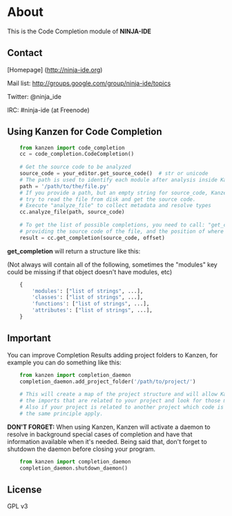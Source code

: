 About
=====

This is the Code Completion module of **NINJA-IDE**


Contact
-------

[Homepage] (http://ninja-ide.org)

Mail list: http://groups.google.com/group/ninja-ide/topics

Twitter: @ninja\_ide

IRC: #ninja-ide (at Freenode)


Using Kanzen for Code Completion
--------------------------------

```python
    from kanzen import code_completion
    cc = code_completion.CodeCompletion()
    
    # Get the source code to be analyzed
    source_code = your_editor.get_source_code()  # str or unicode
    # The path is used to identify each module after analysis inside Kanzen
    path = '/path/to/the/file.py'
    # If you provide a path, but an empty string for source_code, Kanzen will
    # try to read the file from disk and get the source code.
    # Execute "analyze_file" to collect metadata and resolve types
    cc.analyze_file(path, source_code)
    
    # To get the list of possible completions, you need to call: "get_completion"
    # providing the source code of the file, and the position of where the cursor is.
    result = cc.get_completion(source_code, offset)
```

**get_completion** will return a structure like this:

(Not always will contain all of the following, sometimes the "modules" key could be missing if that object doesn't have modules, etc)
```python
    {
        'modules': ["list of strings", ...],
        'classes': ["list of strings", ...],
        'functions': ["list of strings", ...],
        'attributes': ["list of strings", ...],
    }
```

Important
---------

You can improve Completion Results adding project folders to Kanzen, for example you can do something like this:

```python
    from kanzen import completion_daemon
    completion_daemon.add_project_folder('/path/to/project/')
    
    # This will create a map of the project structure and will allow Kanzen to understand
    # the imports that are related to your project and look for those modules.
    # Also if your project is related to another project which code is in your computer,
    # the same principle apply.
```
**DON'T FORGET:**
When using Kanzen, Kanzen will activate a daemon to resolve in background special cases of completion and have that information available when it's needed.
Being said that, don't forget to shutdown the daemon before closing your program.
```python
    from kanzen import completion_daemon
    completion_daemon.shutdown_daemon()
```

License
-------

GPL v3

